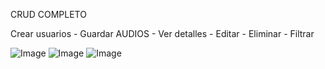 CRUD COMPLETO

Crear usuarios - Guardar AUDIOS - Ver detalles - Editar - Eliminar - Filtrar

![Image](https://github.com/user-attachments/assets/539b4487-5018-41da-bedd-8ecc2ed1dc33)
![Image](https://github.com/user-attachments/assets/b0a6504f-5d21-4432-976b-fd53fd0b5435)
![Image](https://github.com/user-attachments/assets/4c0498a5-1537-4bf7-be5f-7aa3bd139746)
